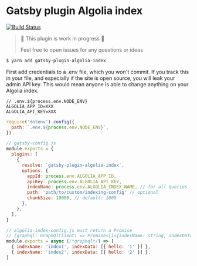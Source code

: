 # Gatsby plugin Algolia index

[![Build Status](https://travis-ci.org/kdichev/gatsby-plugin-algolia-index.svg?branch=master)](https://travis-ci.org/kdichev/gatsby-plugin-algolia-index)

> 🚧 This plugin is work in progress 🚧
>
> Feel free to open issues for any questions or ideas

```sh
$ yarn add gatsby-plugin-algolia-index
```

First add credentials to a .env file, which you won't commit. If you track this in your file, and especially if the site is open source, you will leak your admin API key. This would mean anyone is able to change anything on your Algolia index.

```env
// .env.${process.env.NODE_ENV}
ALGOLIA_APP_ID=XXX
ALGOLIA_API_KEY=XXX
```

```js
require('dotenv').config({
  path: `.env.${process.env.NODE_ENV}`,
})

// gatsby-config.js
module.exports = {
  plugins: [
    {
      resolve: `gatsby-plugin-algolia-index`,
      options: {
        appId: process.env.ALGOLIA_APP_ID,
        apiKey: process.env.ALGOLIA_API_KEY,
        indexName: process.env.ALGOLIA_INDEX_NAME, // for all queries
        path: 'path/to/custom/indexing-config' // optional
        chunkSize: 10000, // default: 1000
      },
    },
  ],
}

// algolia-index-config.js must return a Promise
// (graphql: GraphQlClient) => Promise<[]<{indexName: string, indexData: []<any>}>>
module.exports = async (/*graphql*/) => [
  { indexName: 'index1', indexData: [{ hello: '1' }] },
  { indexName: 'index2', indexData: [{ hello: '2' }] },
]
```
